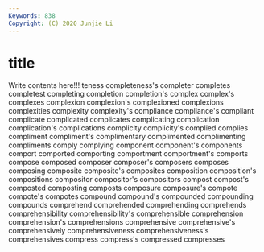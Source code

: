 ```yaml
---
Keywords: 838
Copyright: (C) 2020 Junjie Li
---
```


# title

Write contents here!!!
teness 
completeness's 
completer 
completes 
completest 
completing 
completion 
completion's 
complex
complex's 
complexes 
complexion 
complexion's 
complexioned 
complexions 
complexities 
complexity 
complexity's 
compliance
compliance's 
compliant 
complicate 
complicated 
complicates 
complicating 
complication 
complication's 
complications 
complicity
complicity's 
complied 
complies 
compliment 
compliment's 
complimentary 
complimented 
complimenting 
compliments 
comply
complying 
component 
component's 
components 
comport 
comported 
comporting 
comportment 
comportment's 
comports
compose 
composed 
composer 
composer's 
composers 
composes 
composing 
composite 
composite's 
composites
composition 
composition's 
compositions 
compositor 
compositor's 
compositors 
compost 
compost's 
composted 
composting
composts 
composure 
composure's 
compote 
compote's 
compotes 
compound 
compound's 
compounded 
compounding
compounds 
comprehend 
comprehended 
comprehending 
comprehends 
comprehensibility 
comprehensibility's 
comprehensible 
comprehension 
comprehension's
comprehensions 
comprehensive 
comprehensive's 
comprehensively 
comprehensiveness 
comprehensiveness's 
comprehensives 
compress 
compress's 
compressed
compresses 
